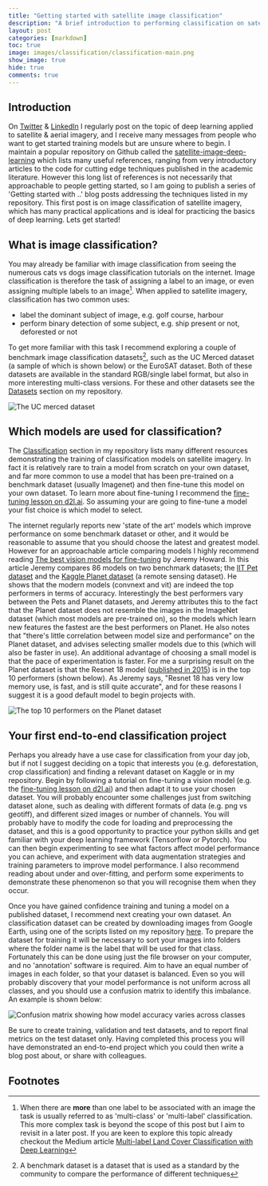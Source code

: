 ```yaml
---
title: "Getting started with satellite image classification"
description: "A brief introduction to performing classification on satellite & aerial imagery"
layout: post
categories: [markdown]
toc: true
image: images/classification/classification-main.png
show_image: true
hide: true
comments: true
---
```

## Introduction
On [Twitter](https://twitter.com/robmarkcole) & [LinkedIn](https://www.linkedin.com/in/robmarkcole/) I regularly post on the topic of deep learning applied to satellite & aerial imagery, and I receive many messages from people who want to get started training models but are unsure where to begin. I maintain a popular repository on Github called the [satellite-image-deep-learning](https://github.com/robmarkcole/satellite-image-deep-learning) which lists many useful references, ranging from very introductory articles to the code for cutting edge techniques published in the academic literature. However this long list of references is not necessarily that approachable to people getting started, so I am going to publish a series of 'Getting started with ..' blog posts addressing the techniques listed in my repository. This first post is on image classification of satellite imagery, which has many practical applications and is ideal for practicing the basics of deep learning. Lets get started!

## What is image classification?
You may already be familiar with image classification from seeing the numerous cats vs dogs image classification tutorials on the internet. Image classification is therefore the task of assigning a label to an image, or even assigning multiple labels to an image[^1]. When applied to satellite imagery, classification has two common uses:

- label the dominant subject of image, e.g. golf course, harbour
- perform binary detection of some subject, e.g. ship present or not, deforested or not

To get more familiar with this task I recommend exploring a couple of benchmark image classification datasets[^2], such as the UC Merced dataset (a sample of which is shown below) or the EuroSAT dataset. Both of these datasets are available in the standard RGB/single label format, but also in more interesting multi-class versions. For these and other datasets see the [Datasets](https://github.com/robmarkcole/satellite-image-deep-learning/blob/master/assets/datasets.md) section on my repository.

![](https://www.researchgate.net/publication/324924412/figure/fig4/AS:644015246544898@1530556608631/Example-images-from-the-UC-Merced-dataset.png "The UC merced dataset")

## Which models are used for classification?
The [Classification](https://github.com/robmarkcole/satellite-image-deep-learning#classification) section in my repository lists many different resources demonstrating the training of classification models on satellite imagery. In fact it is relatively rare to train a model from scratch on your own dataset, and far more common to use a model that has been pre-trained on a benchmark dataset (usually Imagenet) and then fine-tune this model on your own dataset. To learn more about fine-tuning I recommend the [fine-tuning lesson on d2l.ai](https://d2l.ai/chapter_computer-vision/fine-tuning.html). So assuming your are going to fine-tune a model your fist choice is which model to select. 

The internet regularly reports new 'state of the art' models which improve performance on some benchmark dataset or other, and it would be reasonable to assume that you should choose the latest and greatest model. However for an approachable article comparing models I highly recommend reading [The best vision models for fine-tuning](https://www.kaggle.com/code/jhoward/the-best-vision-models-for-fine-tuning/notebook) by Jeremy Howard. In this article Jeremy compares 86 models on two benchmark datasets; the [IIT Pet dataset](https://www.robots.ox.ac.uk/~vgg/data/pets/) and the [Kaggle Planet dataset](https://www.kaggle.com/c/planet-understanding-the-amazon-from-space/data) (a remote sensing dataset). He shows that the modern models (convnext and vit) are indeed the top performers in terms of accuracy. Interestingly the best performers vary between the Pets and Planet datasets, and Jeremy attributes this to the fact that the Planet dataset does not resemble the images in the ImageNet dataset (which most models are pre-trained on), so the models which learn new features the fastest are the best performers on Planet. He also notes that "there's little correlation between model size and performance" on the Planet dataset, and advises selecting smaller models due to this (which will also be faster in use). An additional advantage of choosing a small model is that the pace of experimentation is faster. For me a surprising result on the Planet dataset is that the Resnet 18 model ([published in 2015](https://arxiv.org/abs/1512.03385)) is in the top 10 performers (shown below). As Jeremy says, "Resnet 18 has very low memory use, is fast, and is still quite accurate", and for these reasons I suggest it is a good default model to begin projects with.

![](https://raw.githubusercontent.com/robmarkcole/blog/master/images/classification/table.png "The top 10 performers on the Planet dataset")

## Your first end-to-end classification project
Perhaps you already have a use case for classification from your day job, but if not I suggest deciding on a topic that interests you (e.g. deforestation, crop classification) and finding a relevant dataset on Kaggle or in my repository. Begin by following a tutorial on fine-tuning a vision model (e.g. the [fine-tuning lesson on d2l.ai](https://d2l.ai/chapter_computer-vision/fine-tuning.html)) and then adapt it to use your chosen dataset. You will probably encounter some challenges just from switching dataset alone, such as dealing with different formats of data (e.g. png vs geotiff), and different sized images or number of channels. You will probably have to modify the code for loading and preprocessing the dataset, and this is a good opportunity to practice your python skills and get familiar with your deep learning framework (Tensorflow or Pytorch). You can then begin experimenting to see what factors affect model performance you can achieve, and experiment with data augmentation strategies and training parameters to improve model performance. I also recommend reading about under and over-fitting, and perform some experiments to demonstrate these phenomenon so that you will recognise them when they occur. 

Once you have gained confidence training and tuning a model on a published dataset, I recommend next creating your own dataset. An classification dataset can be created by downloading images from Google Earth, using one of the scripts listed on my repository [here](https://github.com/robmarkcole/satellite-image-deep-learning/blob/master/assets/software.md#image-dataset-creation). To prepare the dataset for training it will be necessary to sort your images into folders where the folder name is the label that will be used for that class. Fortunately this can be done using just the file browser on your computer, and no 'annotation' software is required. Aim to have an equal number of images in each folder, so that your dataset is balanced. Even so you will probably discovery that your model performance is not uniform across all classes, and you should use a confusion matrix to identify this imbalance. An example is shown below:

![](https://www.researchgate.net/publication/340154539/figure/fig5/AS:873000131891200@1585150859016/The-confusion-matrix-of-the-identifying-results-based-on-remote-sensing-images.ppm "Confusion matrix showing how model accuracy varies across classes")

Be sure to create training, validation and test datasets, and to report final metrics on the test dataset only. Having completed this process you will have demonstrated an end-to-end project which you could then write a blog post about, or share with colleagues. 


## Footnotes
[^1]: When there are **more** than one label to be associated with an image the task is usually referred to as 'multi-class' or 'multi-label' classification. This more complex task is beyond the scope of this post but I aim to revisit in a later post. If you are keen to explore this topic already checkout the Medium article [Multi-label Land Cover Classification with Deep Learning](https://towardsdatascience.com/multi-label-land-cover-classification-with-deep-learning-d39ce2944a3d)
[^2]: A benchmark dataset is a dataset that is used as a standard by the community to compare the performance of different techniques
